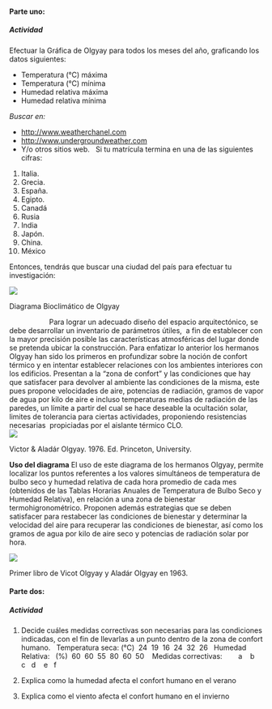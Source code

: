 #### Parte uno:

##### Actividad
Efectuar la Gráfica de Olgyay para todos los meses del año, graficando los datos siguientes:

- Temperatura (°C) máxima
- Temperatura (°C) mínima
- Humedad relativa máxima
- Humedad relativa mínima

*Buscar en:*
- http://www.weatherchanel.com
- http://www.undergroundweather.com
- Y/o otros sitios web.
 
Si tu matrícula termina en una de las siguientes cifras:

1. Italia.
2. Grecia.
3. España.
4. Egipto.
5. Canadá
6. Rusia
7. India
8. Japón.
9.  China.
10. México

Entonces, tendrás que buscar una ciudad del país para efectuar tu investigación:

<div class="mdl-grid">
<div class="mdl-cell mdl-cell--12-col mdl-typography--text-center">
<img src="./content/2/M2.15/Grafica_de_Olgyay..jpg">
<p>
Diagrama Bioclimático de Olgyay
</p>
</div>
</div>
                   
Para lograr un adecuado diseño del espacio arquitectónico, se debe desarrollar un inventario de parámetros útiles,  a fin de establecer con la mayor precisión posible las características atmosféricas del lugar donde se pretenda ubicar la construcción. Para enfatizar lo anterior los hermanos Olgyay han sido los primeros en profundizar sobre la noción de confort térmico y en intentar establecer relaciones con los ambientes interiores con los edificios. Presentan a la “zona de confort” y las condiciones que hay que satisfacer para devolver al ambiente las condiciones de la misma, este pues propone velocidades de aire, potencias de radiación, gramos de vapor de agua por kilo de aire e incluso temperaturas medias de radiación de las paredes, un límite a partir del cual se hace deseable la ocultación solar, limites de tolerancia para ciertas actividades, proponiendo resistencias necesarias  propiciadas por el aislante térmico CLO.

<div class="mdl-grid">
<div class="mdl-cell mdl-cell--10-col mdl-typography--text-center">
<img src="./content/2/M2.15/Victor_y_Aladar_Olgyay.jpg">
<p>
Victor & Aladár Olgyay. 1976. Ed. Princeton, University.
</p>
</div>
</div>

**Uso del diagrama**
El uso de este diagrama de los hermanos Olgyay, permite localizar los puntos referentes a los valores simultáneos de temperatura de bulbo seco y humedad relativa de cada hora promedio de cada mes (obtenidos de las Tablas Horarias Anuales de Temperatura de Bulbo Seco y Humedad Relativa),  en relación a una zona de bienestar  termohigronométrico. Proponen además estrategias que se deben satisfacer para restabecer las condiciones de bienestar y determinar la velocidad del aire para recuperar las condiciones de bienestar, así como los gramos de agua por kilo  de aire seco y potencias de radiación solar por hora.

<div class="mdl-grid">
<div class="mdl-cell mdl-cell--12-col mdl-typography--text-center">
<img src="./content/2/M2.15/Libro_de__OLgyay.jpg">
<p>
Primer libro de Vicot Olgyay y Aladár Olgyay en 1963.
</p>
</div>
</div>


#### Parte dos:

##### Actividad


1. Decide cuáles medidas correctivas son necesarias para las condiciones indicadas, con el fin de llevarlas a un punto dentro de la zona de confort humano.
 
Temperatura seca:
    (°C)  24  19  16  24  32  26
 
Humedad Relativa:  
    (%)  60  60  55  80  60  50 
 
Medidas correctivas:       
    a    b    c   d    e   f 
 


2. Explica como la humedad afecta el confort humano en el verano
3. Explica como el viento afecta el confort humano en el invierno

 
